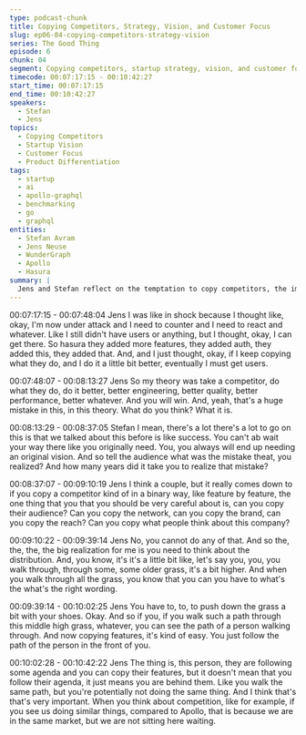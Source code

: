 ```yaml
---
type: podcast-chunk
title: Copying Competitors, Strategy, Vision, and Customer Focus
slug: ep06-04-copying-competitors-strategy-vision
series: The Good Thing
episode: 6
chunk: 04
segment: Copying competitors, startup strategy, vision, and customer focus
timecode: 00:07:17:15 - 00:10:42:27
start_time: 00:07:17:15
end_time: 00:10:42:27
speakers:
  - Stefan
  - Jens
topics:
  - Copying Competitors
  - Startup Vision
  - Customer Focus
  - Product Differentiation
tags:
  - startup
  - ai
  - apollo-graphql
  - benchmarking
  - go
  - graphql
entities:
  - Stefan Avram
  - Jens Neuse
  - WunderGraph
  - Apollo
  - Hasura
summary: |
  Jens and Stefan reflect on the temptation to copy competitors, the importance of having a vision, and the need to focus on customers rather than just features. They discuss the pitfalls of feature parity and the value of original strategy in startup success.
---
```


00:07:17:15 - 00:07:48:04
Jens
I was like in shock because I thought like, okay, I'm now under attack and I need to counter and
I need to react and whatever. Like I still didn't have users or anything, but I thought, okay, I can
get there. So hasura they added more features, they added auth, they added this, they added
that. And, and I just thought, okay, if I keep copying what they do, and I do it a little bit better,
eventually I must get users.

00:07:48:07 - 00:08:13:27
Jens
So my theory was take a competitor, do what they do, do it better, better engineering, better
quality, better performance, better whatever. And you will win. And, yeah, that's a huge mistake
in this, in this theory. What do you think? What it is.

00:08:13:29 - 00:08:37:05
Stefan
I mean, there's a lot there's a lot to go on this is that we talked about this before is like success.
You can't ab wait your way there like you originally need. You, you always will end up needing
an original vision. And so tell the audience what was the mistake theat, you realized? And how
many years did it take you to realize that mistake?

00:08:37:07 - 00:09:10:19
Jens
I think a couple, but it really comes down to if you copy a competitor kind of in a binary way, like
feature by feature, the one thing that you that you should be very careful about is, can you copy
their audience? Can you copy the network, can you copy the brand, can you copy the reach?
Can you copy what people think about this company?

00:09:10:22 - 00:09:39:14
Jens
No, you cannot do any of that. And so the, the, the, the big realization for me is you need to
think about the distribution. And, you know, it's it's a little bit like, let's say you, you, you walk
through, through some, some older grass, it's a bit higher. And when you walk through all the
grass, you know that you can you have to what's the what's the right wording.

00:09:39:14 - 00:10:02:25
Jens
You have to, to, to push down the grass a bit with your shoes. Okay. And so if you, if you walk
such a path through this middle high grass, whatever, you can see the path of a person walking
through. And now copying features, it's kind of easy. You just follow the path of the person in
the front of you.

00:10:02:28 - 00:10:42:22
Jens
The thing is, this person, they are following some agenda and you can copy their features, but it
doesn't mean that you follow their agenda, it just means you are behind them. Like you walk the
same path, but you're potentially not doing the same thing. And I think that's that's very
important. When you think about competition, like for example, if you see us doing similar
things, compared to Apollo, that is because we are in the same market, but we are not sitting
here waiting.